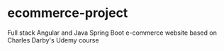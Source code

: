 # ecommerce-project
Full stack Angular and Java Spring Boot e-commerce website based on Charles Darby's Udemy course
